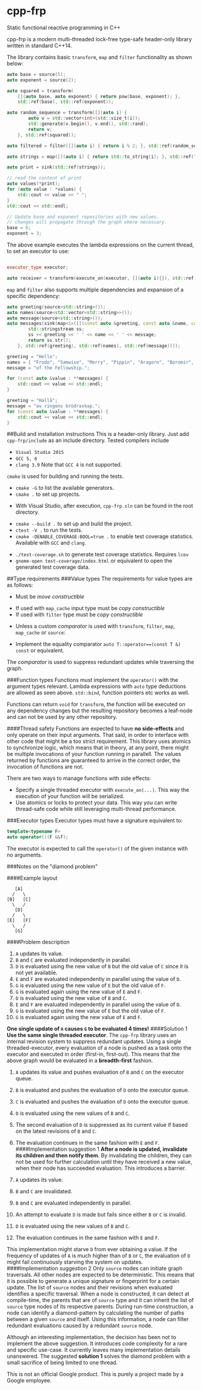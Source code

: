 ﻿# cpp-frp
Static functional reactive programming in C++

cpp-frp is a modern multi-threaded lock-free type-safe header-only library written in standard C++14.

The library contains basic `transform`, `map` and `filter` functionality as shown below:

```C++
auto base = source(5);
auto exponent = source(2);

auto squared = transform(
	[](auto base, auto exponent) { return pow(base, exponent); },
	std::ref(base), std::ref(exponent));

auto random_sequence = transform([](auto i) {
		auto v = std::vector<int>(std::size_t(i));
		std::generate(v.begin(), v.end(), std::rand);
		return v;
	}, std::ref(squared));

auto filtered = filter([](auto i) { return i % 2; }, std::ref(random_sequence));

auto strings = map([](auto i) { return std::to_string(i); }, std::ref(filtered));

auto print = sink(std::ref(strings));

// read the content of print
auto values(*print);
for (auto value : *values) {
	std::cout << value << " ";
}
std::cout << std::endl;

// Update base and exponent repositories with new values.
// changes will propagate through the graph where necessary.
base = 6;
exponent = 3;
```

The above example executes the lambda expressions on the current thread, to set an executor to use:

```C++

executor_type executor;

auto receiver = transform(execute_on(executor, [](auto i){}), std::ref(provider));
```
```map``` and ```filter``` also supports multiple dependencies and expansion of a specific dependency:
```C++
auto greeting(source<std::string>());
auto names(source<std::vector<std::string>>());
auto message(source<std::string>());
auto messages(sink(map<1>([](const auto &greeting, const auto &name, const auto &message) {
		std::stringstream ss;
		ss << greeting << ' ' << name << ' ' << message;
		return ss.str();
	}, std::ref(greeting), std::ref(names), std::ref(message))));

greeting = "Hello";
names = { "Frodo", "Samwise", "Merry", "Pippin", "Aragorn", "Boromir", "Legolas", "Gimli", "Gandalf" };
message = "of the Fellowship.";

for (const auto &value : **messages) {
	std::cout << value << std::endl;
}

greeting = "Hallå";
message = "av ringens brödraskap.";
for (const auto &value : **messages) {
	std::cout << value << std::endl;
}
```
##Build and installation instructions
This is a header-only library. Just add ```cpp-frp/include``` as an include directory.
Tested compilers include
 - ```Visual Studio 2015```
 - ```GCC 5, 6```
 - ```clang 3.9```
Note that ```GCC 4``` is not supported.

```cmake``` is used for building and running the tests.

 - ```cmake -G``` to list the available generators.
 - ```cmake .``` to set up projects.
  * With Visual Studio, after execution, ```cpp-frp.sln``` can be found in the root directory.
 - ```cmake --build .``` to set up and build the project.
 - ```ctest -V .``` to run the tests.
 - ```cmake -DENABLE_COVERAGE:BOOL=true .``` to enable test coverage statistics. Available with ```GCC``` and ```clang```.
  * ```./test-coverage.sh``` to generate test coverage statistics. Requires ```lcov```
  * ```gnome-open test-coverage/index.html``` or equivalent to open the generated test coverage data.

##Type requirements
###Value types
The requirements for value types are as follows:

 - Must be *move constructible*
  * If used with ```map_cache``` input type must be *copy constructible*
  * If used with ```filter``` type must be *copy constructible*
 - Unless a custom *comparator* is used with ```transform```, ```filter```, ```map```, ```map_cache``` or ```source```:
  * Implement the equality comparator ```auto T::operator==(const T &) const``` or equivalent.

The *comparator* is used to suppress redundant updates while traversing the graph.

###Function types
Functions must implement the ```operator()``` with the argument types relevant. Lambda expressions with ```auto``` type deductions are allowed as seen above. ```std::bind```, function pointers etc works as well.

Functions can return ```void``` for ```transform```, the function will be executed on any dependency changes but the resulting repository becomes a leaf-node and can not be used by any other repository.

####Thread safety
Functions are expected to have **no side-effects** and only operate on their input arguments. That said, in order to interface with other code that might be a too strict requirement. This library uses atomics to synchronize logic, which means that in theory, at any point, there might be multiple invocations of your function running in parallell. The values returned by functions are guaranteed to arrive in the correct order, the invocation of functions are not.

There are two ways to manage functions with side effects:
 - Specify a single threaded executor with ```execute_on(...)```. This way the execution of your function will be serialized.
 - Use atomics or locks to protect your data. This way you can write thread-safe code while still leveraging multi-thread performance.

###Executor types
Executor types must have a signature equivalent to:
```C++
template<typename F>
auto operator()(F &&f);
```

The executor is expected to call the ```operator()``` of the given instance with no arguments.

###Notes on the "diamond problem"

####Example layout
```
   [A]
  /   \
[B]   [C]
  \   /
   [D]
  /   \
[E]   [F]
  \   /
   [G]
```
####Problem description

 1. ```A``` updates its value.
 2. ```B``` and ```C``` are evaluated independently in parallel.
 3. ```D``` is evaluated using the new value of ```B``` but the old value of ```C``` since it is not yet available.
 4. ```E``` and ```F``` are evaluated independently in parallel using the value of ```D```.
 5. ```G``` is evaluated using the new value of ```E``` but the old value of ```F```.
 6. ```G``` is evaluated again using the new value of ```E``` and ```F```.
 7. ```D``` is evaluated using the new value of ```B``` and ```C```.
 8. ```E``` and ```F``` are evaluated independently in parallel using the value of ```D```.
 9. ```G``` is evaluated using the new value of ```E``` but the old value of ```F```.
 10. ```G``` is evaluated again using the new value of ```E``` and ```F```.

**One single update of ```A``` causes ```G``` to be evaluated 4 times!**
####Solution 1
**Use the same single threaded executor**. The ```cpp-frp``` library uses an internal revision system to suppress redundant updates. Using a single threaded-executor, every evaluation of a node is pushed as a task onto the executor and executed in order (first-in, first-out). This means that the above graph would be evaluated in a **breadth-first** fashion.

 1. ```A``` updates its value and pushes evaluation of ```B``` and ```C``` on the executor queue.
 2. ```B``` is evaluated and pushes the evaluation of ```D``` onto the executor queue.
 3. ```C``` is evaluated and pushes the evaluation of ```D``` onto the executor queue.
 4. ```D``` is evaluated using the new values of ```B``` and ```C```.
 5. The second evaluation of ```D``` is suppressed as its current value if based on the latest revisions of ```B``` and ```C```.
 6. The evaluation continues in the same fashion with ```E``` and ```F```.
####Implementation suggestion 1
**After a node is updated, invalidate its children and then notify them**. By invalidating the children, they can not be used for further calculation until they have received a new value, when their node has succeeded evaluation. This introduces a barrier.

 1. ```A``` updates its value.
 2. ```B``` and ```C``` are invalidated.
 3. ```B``` and ```C``` are evaluated independently in parallel.
 4. An attempt to evaluate ```D``` is made but fails since either ```B``` or ```C``` is invalid.
 5. ```D``` is evaluated using the new values of ```B``` and ```C```.
 6. The evaluation continues in the same fashion with ```E``` and ```F```.

This implementation might starve ```D``` from ever obtaining a value. If the frequency of updates of ```A``` is much higher than of ```B``` or ```C```, the evaluation of ```D``` might fail continuously starving the system on updates.
####Implementation suggestion 2
Only ```source``` nodes can initiate graph traversals. All other nodes are expected to be deterministic. This means that it is possible to generate a unique signature or fingerprint for a certain update. The list of ```source``` nodes and their revisions when evaluated identifies a specific traversal. When a node is constructed, it can detect at compile-time, the parents that are of ```source``` type and it can inherit the list of ```source``` type nodes of its respective parents. During run-time construction, a node can identify a diamond-pattern by calculating the number of paths between a given ```source``` and itself. Using this information, a node can filter redundant evaluations caused by a redundant ```source``` node.

Although an interesting implementation, the decision has been not to implement the above suggestion. It introduces code complexity for a rare and specific use-case. It currently leaves many implementation details unanswered. The suggested **solution 1** solves the diamond problem with a small sacrifice of being limited to one thread.

This is not an official Google product. This is purely a project made by a Google employee.
